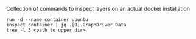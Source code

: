 Collection of commands to inspect layers on an actual docker installation


```shell
run -d --name container ubuntu
inspect container | jq .[0].GraphDriver.Data
tree -l 3 <path to upper dir>

```
